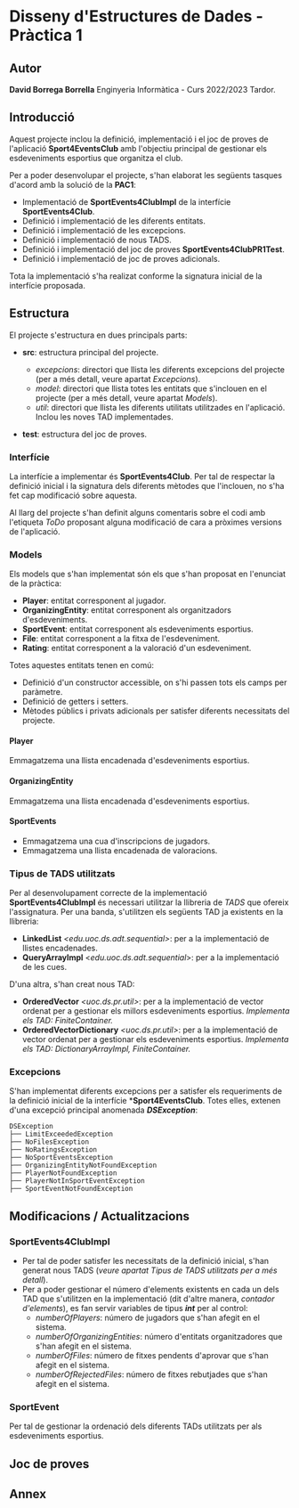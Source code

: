 # Disseny d'Estructures de Dades - Pràctica 1

  
## Autor

**David Borrega Borrella**
Enginyeria Informàtica - Curs 2022/2023 Tardor.

## Introducció

Aquest projecte inclou la definició, implementació i el joc de proves de l'aplicació **Sport4EventsClub** amb l'objectiu principal de gestionar els esdeveniments esportius que organitza el club.

Per a poder desenvolupar el projecte, s'han elaborat les següents tasques d'acord amb la solució de la **PAC1**:

 - Implementació de **SportEvents4ClubImpl** de la interfície **SportEvents4Club**.
 - Definició i implementació de les diferents entitats.
 - Definició i implementació de les excepcions.
 - Definició i implementació de nous TADS.
 - Definició i implementació del joc de proves **SportEvents4ClubPR1Test**.
 - Definició i implementació de joc de proves adicionals.
  
Tota la implementació s'ha realizat conforme la signatura inicial de la interfície proposada.

## Estructura
El projecte s'estructura en dues principals parts:

 - **src**: estructura principal del projecte.
	 - *excepcions*: directori que llista les diferents excepcions del projecte (per a més detall, veure apartat *Excepcions*).
	 - *model*: directori que llista totes les entitats que s'inclouen en el projecte (per a més detall, veure apartat *Models*).
	 - *util*: directori que llista les diferents utilitats utilitzades en l'aplicació. Inclou les noves TAD implementades.
	 
 - **test**: estructura del joc de proves.
  

### Interfície
La interfície a implementar és **SportEvents4Club**. Per tal de respectar la definició inicial i la signatura dels diferents mètodes que l'inclouen, no s'ha fet cap modificació sobre aquesta.

Al llarg del projecte s'han definit alguns comentaris sobre el codi amb l'etiqueta *ToDo* proposant alguna modificació de cara a pròximes versions de l'aplicació.

### Models
Els models que s'han implementat són els que s'han proposat en l'enunciat de la pràctica:

 - **Player**: entitat corresponent al jugador.
 - **OrganizingEntity**: entitat corresponent als organitzadors d'esdeveniments.
 - **SportEvent**: entitat corresponent als esdeveniments esportius.
 - **File**: entitat corresponent a la fitxa de l'esdeveniment.
 - **Rating**: entitat corresponent a la valoració d'un esdeveniment.

Totes aquestes entitats tenen en comú:

 - Definició d'un constructor accessible, on s'hi passen tots els camps per paràmetre.
 - Definició de getters i setters.
 - Mètodes públics i privats adicionals per satisfer diferents necessitats del projecte.
#### Player
Emmagatzema una llista encadenada d'esdeveniments esportius.
#### OrganizingEntity
Emmagatzema una llista encadenada d'esdeveniments esportius.
#### SportEvents
 - Emmagatzema una cua d'inscripcions de jugadors.
 - Emmagatzema una llista encadenada de valoracions.

### Tipus de TADS utilitzats
  Per al desenvolupament correcte de la implementació **SportEvents4ClubImpl** és necessari utilitzar la llibreria de *TADS* que ofereix l'assignatura. 
  Per una banda, s'utilitzen els següents TAD ja existents en la llibreria:
   - **LinkedList** *<edu.uoc.ds.adt.sequential>*: per a la implementació de llistes encadenades.
   - **QueryArrayImpl** <*edu.uoc.ds.adt.sequential*>: per a la implementació de les cues.

D'una altra, s'han creat nous TAD:

 - **OrderedVector** *<uoc.ds.pr.util>*: per a la implementació de vector ordenat per a gestionar els millors esdeveniments esportius. *Implementa els TAD: FiniteContainer.*
 - **OrderedVectorDictionary** *<uoc.ds.pr.util>*: per a la implementació de vector ordenat per a gestionar els esdeveniments esportius. *Implementa els TAD: DictionaryArrayImpl, FiniteContainer.*


### Excepcions
S'han implementat diferents excepcions per a satisfer els requeriments de la definició inicial de la interfície ***Sport4EventsClub**. Totes elles, extenen d'una excepció principal anomenada ***DSException***:
```
DSException
├── LimitExceededException
├── NoFilesException
├── NoRatingsException
├── NoSportEventsException
├── OrganizingEntityNotFoundException
├── PlayerNotFoundException
├── PlayerNotInSportEventException
├── SportEventNotFoundException
```
  
## Modificacions / Actualitzacions

### SportEvents4ClubImpl
 - Per tal de poder satisfer les necessitats de la definició inicial, s'han generat nous TADS (*veure apartat Tipus de TADS utilitzats per a més detall*).
 - Per a poder gestionar el número d'elements existents en cada un dels TAD que s'utilitzen en la implementació (dit d'altre manera, *contador d'elements*), es fan servir variables de tipus ***int*** per al control:
     -   *numberOfPlayers*: número de jugadors que s'han afegit en el sistema.
     -   *numberOfOrganizingEntities*: número d'entitats organitzadores que s'han afegit en el sistema.
     -   *numberOfFiles*: número de fitxes pendents d'aprovar que s'han afegit en el sistema.
     -   *numberOfRejectedFiles*: número de fitxes rebutjades que s'han afegit en el sistema.
### SportEvent
Per tal de gestionar la ordenació dels diferents TADs utilitzats per als esdeveniments esportius.

  
## Joc de proves

## Annex